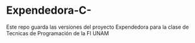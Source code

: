 # Expendedora-C-
Este repo guarda las versiones del proyecto Expendedora para la clase de Tecnicas de Programación de la FI UNAM
